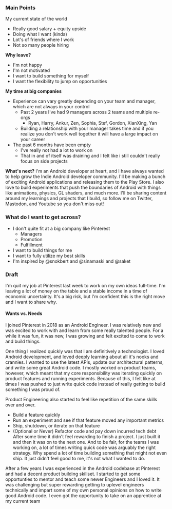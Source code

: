 ### Main Points
My current state of the world
- Really good salary + equity upside
- Doing what I want (kinda)
- Lot's of friends where I work
- Not so many people hiring

**Why leave?**
- I'm not happy
- I'm not motivated
- I want to build something for myself
- I want the flexibility to jump on opportunities

**My time at big companies**
- Experience can vary greatly depending on your team and manager, which are not always in your control
	- Past 2 years I've had 9 managers across 2 teams and multiple re-orgs
		- Ryan, Harry, Ankur, Zen, Sophia, Stef, Gordon, XianXing, Yan
	- Building a relationship with your manager takes time and if you realize you don't work well together it will have a large impact on your career
- The past 6 months have been empty
	- I've really not had a lot to work on
	- That in and of itself was draining and I felt like i still couldn't really focus on side projects

**What's next?**
I'm an Android developer at heart, and I have always wanted to help grow the Indie Android developer community. I'll be making a bunch of exciting Android applications and releasing them to the Play Store. I also love to build experiments that push the boundaries of Android with things like animations, physics, GL shaders, and much more. I'll be sharing content around my learnings and projects that I build, so follow me on Twitter, Mastodon, and Youtube so you don't miss out!

### What do I want to get across?
- I don't quite fit at a big company like Pinterest
	- Managers
	- Promotion
	- Fulfillment
- I want to build things for me
- I want to fully utilize my best skills
- I'm inspired by @snokbert and @sinamaski and @saket

### Draft

I'm quit my job at Pinterest last week to work on my own ideas full-time. I'm leaving a lot of money on the table and a stable income in a time of economic uncertainty. It's a big risk, but I'm confident this is the right move and I want to share why.

#### Wants vs. Needs

I joined Pinterest in 2018 as an Android Engineer. I was relatively new and was excited to work with and learn from some really talented people. For a while it was fun, it was new, I was growing and felt excited to come to work and build things. 

One thing I realized quickly was that I am definitively a technologist. I loved Android development, and loved deeply learning about all it's nooks and crannies. I wanted to use the latest APIs, update our architectural patterns, and write some great Android code. I mostly worked on product teams, however, which meant that my core responsibility was iterating quickly on product features and running experiments. Because of this, I felt like at times I was pushed to just write quick code instead of really getting to build something I was proud of.

Product Engineering also started to feel like repetition of the same skills over and over. 
- Build a feature quickly 
- Run an experiment and see if that feature moved any important metrics
- Ship, shutdown, or iterate on that feature 
- (Optional or Never) Refactor code and pay down incurred tech debt
After some time it didn't feel rewarding to finish a project. I just built it and then it was on to the next one. And to be fair, for the teams I was working on, a lot of times writing quick code was arguably the right strategy. Why spend a lot of time building something that might not even ship. It just didn't feel good to me, it's not what I wanted to do.

After a few years I was experienced in the Android codebase at Pinterest and had a decent product building skillset. I started to get some opportunties to mentor and teach some newer Engineers and I loved it. It was challenging but super rewarding getting to uplevel engineers technically and impart some of my own personal opinions on how to write good Android code. I even got the opportunity to take on an apprentice at my current team 



